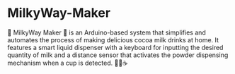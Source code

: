 # MilkyWay-Maker
🌌 MilkyWay Maker 🌌 is an Arduino-based system that simplifies and automates the process of making delicious cocoa milk drinks at home. It features a smart liquid dispenser with a keyboard for inputting the desired quantity of milk and a distance sensor that activates the powder dispensing mechanism when a cup is detected. 🍫🥛☕️
